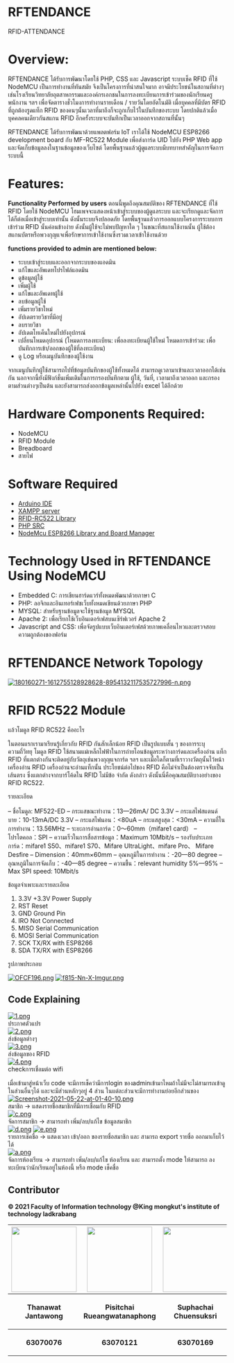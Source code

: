 # RFTENDANCE
RFID-ATTENDANCE

# Overview:

RFTENDANCE ได้รับการพัฒนาโดยใช้ PHP, CSS และ Javascript ระบบเช็ค RFID ที่ใช้ NodeMCU เป็นการทำงานที่ทันสมัย จึงเป็นโครงการที่น่าสนใจมาก อาจมีประโยชน์ในสถานที่ต่างๆเช่นโรงเรียนวิทยาลัยอุตสาหกรรมและองค์กรเอกชนในการลงทะเบียนการเข้าร่วมของนักเรียนครูพนักงาน ฯลฯ เพื่อจัดตารางชั่วโมงการทำงานรายเดือน / รายวันโดยอัตโนมัติ เมื่อบุคคลที่มีบัตร RFID ที่ถูกต้องรูดแท็ก RFID ของคนๆนั้นเวลาที่มาถึงก็จะถูกเก็บไว้ในบันทึกของระบบ โดยปกติแล้วเมื่อบุคคลคนเดียวกันสแกน RFID อีกครั้งระบบจะบันทึกเป็นเวลาออกจากสถานที่นั้นๆ


RFTENDANCE ได้รับการพัฒนาด้วยแพลตฟอร์ม IoT เราได้ใช้ NodeMCU ESP8266 development board กับ MF-RC522 Module เพื่อส่งการ์ด UID ไปยัง PHP Web app และจัดเก็บข้อมูลลงในฐานข้อมูลของเว็บไซต์ โดยพื้นฐานแล้วผู้ดูแลระบบมีบทบาทสำคัญในการจัดการระบบนี้

# Features:
 **Functionality Performed by users**
ตอนนี้พูดถึงคุณสมบัติของ RFTENDANCE ที่ใช้ RFID โดยใช้ NodeMCU โฮมเพจจะแสดงหน้าเข้าสู่ระบบของผู้ดูแลระบบ และจะเรียกดูและจัดการได้ก็ต่อเมื่อเข้าสู่ระบบเท่านั้น ดังนั้นระบบจึงปลอดภัย โดยพื้นฐานแล้วการออกแบบโครงการระบบการเข้าร่วม RFID นั้นค่อนข้างง่าย ดังนั้นผู้ใช้จะไม่พบปัญหาใด ๆ ในขณะที่สแกนใช้งานนั้น ผู้ใช้ต้องสแกนบัตรหรือพวงกุญแจเพื่อรักษาการเข้าใช้งานซึ่งรวมเวลาเข้าใช้งานด้วย

**functions provided to admin are mentioned below:**
 - ระบบเข้าสู่ระบบและออกจากระบบของแอดมิน
 - แก้ไขและอัพเดทโปรไฟล์แอดมิน
 - ดูข้อมูลผู้ใช้
 - เพิ่มผู้ใช้
 - แก้ไขและอัพเดทผู้ใช้
 - ลบข้อมูลผู้ใช้
 - เพิ่มรายวิชาใหม่
 - อัปเดตรายวิชาที่มีอยู่
 - ลบรายวิชา
 - อัปเดตโทเค็นใหม่ไปยังอุปกรณ์
 - เปลี่ยนโหมดอุปกรณ์ (โหมดการลงทะเบียน: เพื่อลงทะเบียนผู้ใช้ใหม่ โหมดการเข้าร่วม: เพื่อบันทึกการเข้า/ออกของผู้ใช้ที่ลงทะเบียน)
 - ดู Log หรือเมนูบันทึกของผู้ใช้งาน

จากเมนูบันทึกผู้ใช้สามารถไปที่ข้อมูลบันทึกของผู้ใช้ทั้งหมดได้ สามารถดูเวลามาเข้าและเวลาออกได้เช่นกัน 
นอกจากนี้ยังมีฟังก์ชั่นเพิ่มเติมในการกรองบันทึกตาม ผู้ใช้, วันที่, เวลามาถึงเวลาออก และกรองตามส่วนต่างๆเป็นต้น
และยังสามารถส่งออกข้อมูลเหล่านั้นไปยัง excel ได้อีกด้วย

# Hardware Components Required:
- NodeMCU
- RFID Module
- Breadboard
- สายไฟ

# Software Required
- [Arduino IDE](https://www.arduino.cc/en/main/software)
- [XAMPP server](https://www.apachefriends.org/download.html)
- [RFID-RC522 Library](https://github.com/miguelbalboa/rfid)
- [PHP SRC](https://google.com)
- [NodeMcu ESP8266 Library and Board Manager](https://github.com/esp8266/Arduino#installing-with-boards-manager)

# Technology Used in RFTENDANCE Using NodeMCU

- Embedded C: การเขียนฮาร์ดแวร์ทั้งหมดพัฒนาด้วยภาษา C
- PHP: ลอจิกและอินเทอร์เฟซเว็บทั้งหมดเขียนด้วยภาษา PHP
- MYSQL: สำหรับฐานข้อมูลจะใช้ฐานข้อมูล MYSQL
- Apache 2: เพื่อเรียกใช้เว็บอินเตอร์เฟสบนเซิร์ฟเวอร์ Apache 2
- Javascript and CSS: เพื่อจัดรูปแบบเว็บอินเตอร์เฟสด้วยภาพเคลื่อนไหวและตรวจสอบความถูกต้องของฟอร์ม

# RFTENDANCE Network Topology
 [![180160271-1612755128928628-8954132117535727996-n.png](https://i.postimg.cc/tJzzwgJG/180160271-1612755128928628-8954132117535727996-n.png)](https://postimg.cc/WqhrJT05)
 
# RFID RC522 Module
แล้วโมดูล RFID RC522 คืออะไร

ในตอนแรกเรามาเรียนรู้เกี่ยวกับ RFID กันสักเล็กน้อย RFID เป็นรูปแบบสั้น ๆ ของการระบุความถี่วิทยุ โมดูล RFID ใช้สนามแม่เหล็กไฟฟ้าในการถ่ายโอนข้อมูลระหว่างการ์ดและเครื่องอ่าน แท็ก RFID ที่แตกต่างกันจะติดอยู่กับวัตถุเช่นพวงกุญแจการ์ด ฯลฯ และเมื่อใดก็ตามที่เราวางวัตถุนั้นไว้หน้าเครื่องอ่าน RFID เครื่องอ่านจะอ่านแท็กนั้น ประโยชน์ต่อไปของ RFID คือไม่จำเป็นต้องตรวจจับเป็นเส้นตรง ซึ่งแตกต่างจากบาร์โค้ดใน RFID ไม่มีข้อ จำกัด ดังกล่าว ดังนั้นนี่คือคุณสมบัติบางอย่างของ RFID RC522.

รายละเอียด

– ชื่อโมดูล: MF522-ED
– กระแสขณะทำงาน：13—26mA/ DC 3.3V
– กระแสไฟสแตนด์บาย：10-13mA/DC 3.3V
– กระแสไฟนอน：<80uA
– กระแสสูงสุด：<30mA
– ความถี่ในการทำงาน：13.56MHz
– ระยะการอ่านการ์ด：0～60mm（mifare1 card）
– โปรโตคอล：SPI
– ความเร็วในการสื่อสารข้อมูล：Maximum 10Mbit/s
– รองรับประเภทการ์ด：mifare1 S50、mifare1 S70、Mifare UltraLight、mifare Pro、 Mifare Desfire
– Dimension：40mm×60mm
– อุณหภูมิในการทำงาน：-20—80 degree
– อุณหภูมิในการจัดเก็บ：-40—85 degree
– ความชื้น：relevant humidity 5%—95%
– Max SPI speed: 10Mbit/s

ข้อมูลจำเพาะและรายละเอียด

1. 3.3V +3.3V Power Supply
2. RST Reset
3. GND Ground Pin
4. IRO Not Connected
5. MISO Serial Communication
6. MOSI Serial Communication
7. SCK TX/RX with ESP8266
8. SDA TX/RX with ESP8266

รูปภาพประกอบ
 
 [![OFCF196.png](https://i.postimg.cc/0jtw7Krj/OFCF196.png)](https://postimg.cc/sGhxrXYC)
 [![f815-Nn-X-Imgur.png](https://i.postimg.cc/sx2BffKr/f815-Nn-X-Imgur.png)](https://postimg.cc/dkzQ4YzH)
 
## Code Explaining
   [![1.png](https://i.postimg.cc/y85Cw6Cv/1.png)](https://postimg.cc/5XwrzV0C)<br />
   ประกาศตัวแปร<br />
   [![2.png](https://i.postimg.cc/VNMppjRk/2.png)](https://postimg.cc/cKxF8t2p)<br />
   ส่งข้อมูลต่างๆ<br />
   [![3.png](https://i.postimg.cc/1XWjwM9J/3.png)](https://postimg.cc/0KwnqYKw)<br />
   ส่งข้อมูลของ RFID<br />
   [![4.png](https://i.postimg.cc/Wb3KTRnK/4.png)](https://postimg.cc/xqwg34By)<br />
   checkการเชื่อมต่อ wifi

   เมื่อเข้ามาสู่หน้าเว็บ code จะมีการเช็คว่ามีการlogin ของadminเข้ามาไหมถ้าไม่มีจะไม่สามารถเข้าดูในส่วนอื่นๆได้ และจะมีส่วนหลักๆอยู่ 4 ส่วน ในแต่ละส่วนจะมีการทำงานย่อยอีกส่วนของ <br />
[![Screenshot-2021-05-22-at-01-40-10.png](https://i.postimg.cc/TwdLFc6V/Screenshot-2021-05-22-at-01-40-10.png)](https://postimg.cc/67PpGnTq)<br />
สมาชิก -> แสดงรายชื่อสมาชิกที่มีการเชื่อมกับ RFID<br />
[![c.png](https://i.postimg.cc/ZKStSsgz/c.png)](https://postimg.cc/w30b52gw)<br />
จัดการสมาชิก -> สามารถทำ เพิ่ม/ลบ/แก้ไข ข้อมูลสมาชิก<br />
[![d.png](https://i.postimg.cc/PrryYmv8/d.png)](https://postimg.cc/23MnfLwz)
[![e.png](https://i.postimg.cc/mkZY3skG/e.png)](https://postimg.cc/qhY60W2m)<br />
รายการเช็คชื่อ -> แสดงเวลา เข้า/ออก ของรายชื่อสมาชิก และ สามารถ export รายชื่อ ออกมาเก็บไว้ได้<br />
[![a.png](https://i.postimg.cc/TYgdjD8f/a.png)](https://postimg.cc/qzBH4gM5)<br />
จัดการห้องเรียน -> สามารถทำ เพิ่ม/ลบ/แก้ไข ห้องเรียน และ สามารถตั้ง mode ให้สามารถ ลงทะเบียนว่านักเรียนอยู่ในห้องนี้ หรือ mode เช็คชื่อ
        
        
## Contributor
<b>© 2021 Faculty of Information technology @King mongkut's institute of technology ladkrabang</b> <br />

 
<center><table>
 <tr>
  <th><img src="https://media.discordapp.net/attachments/793282060478447636/843429531565293578/117890754_3155423994543005_6112069566971803738_n.png?width=531&height=531" height="150" width="150"></th>
  <th><img src="https://scontent.fbkk8-3.fna.fbcdn.net/v/t1.6435-9/135558998_3528759434016224_5685608112693758907_n.jpg?_nc_cat=111&ccb=1-3&_nc_sid=09cbfe&_nc_ohc=pAPSCvEeY54AX_rkW_7&_nc_ht=scontent.fbkk8-3.fna&oh=30befdb15dfa7bd8b07e8884e6852f0f&oe=60C78B5F" height="150" width="150"></th>
  <th><img src="https://scontent.fbkk12-1.fna.fbcdn.net/v/t1.6435-9/67589688_2435564026721008_7526426871907483648_n.jpg?_nc_cat=108&ccb=1-3&_nc_sid=174925&_nc_ohc=av78ZhSRZc0AX_L03ui&_nc_ht=scontent.fbkk12-1.fna&oh=e38986458b4f4190fb9bf14a3d8795b4&oe=60C4FCDF" height="150" width="150"></th>
  <th><img src="https://scontent.fbkk4-4.fna.fbcdn.net/v/t1.6435-9/160321548_1804288169749837_8076688632473229657_n.jpg?_nc_cat=106&ccb=1-3&_nc_sid=09cbfe&_nc_eui2=AeGWBm2OhC5kzlIneW7xM6ybI8gAEHGXG44jyAAQcZcbjkH6d-WLCu9VKON0cxQf-pR3NFKPV55dmlmfU4l4cyvY&_nc_ohc=hniLf1ILy6AAX_zPDuV&_nc_ht=scontent.fbkk4-4.fna&oh=96f9a5dc36de9ad62809aa3d0268e2ef&oe=60CCA492" height="150" width="150"></th>
 </tr>
 <tr>
  <th><p align="center">Thanawat  Jantawong</p></th> 
  <th><p align="center">Pisitchai Rueangwatanaphong</p></th>
  <th><p align="center">Suphachai Chuensuksri</p></th>
  <th><p align="center">Apichet   Komwatcharapong</p></th>
 </tr>
 <tr>
  <th><p align="center">63070076</p></th>
  <th><p align="center">63070121</p></th>
  <th><p align="center">63070169</p></th>
  <th><p align="center">63070183</p></th>
 </table></center>
 
<br />
